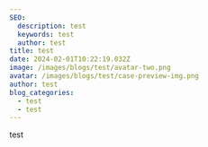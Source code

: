 ```yaml
---
SEO:
  description: test
  keywords: test
  author: test
title: test
date: 2024-02-01T10:22:19.032Z
image: /images/blogs/test/avatar-two.png
avatar: /images/blogs/test/case-preview-img.png
author: test
blog_categories:
  - test
  - test
---
```

test
